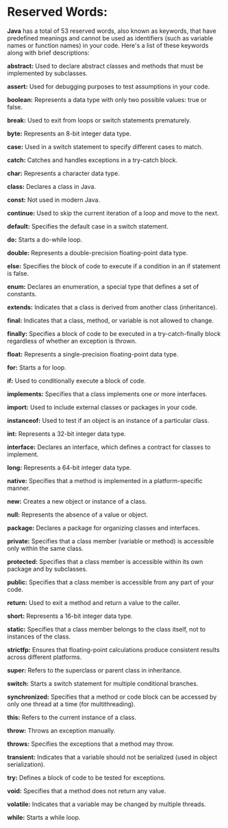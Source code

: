 # Reserved Words:
**Java** has a total of 53 reserved words, also known as keywords, that have predefined meanings and cannot be used as identifiers (such as variable names or function names) in your code. Here's a list of these keywords along with brief descriptions:

**abstract:** Used to declare abstract classes and methods that must be implemented by subclasses.

**assert:** Used for debugging purposes to test assumptions in your code.

**boolean:** Represents a data type with only two possible values: true or false.

**break:** Used to exit from loops or switch statements prematurely.

**byte:** Represents an 8-bit integer data type.

**case:** Used in a switch statement to specify different cases to match.

**catch:** Catches and handles exceptions in a try-catch block.

**char:** Represents a character data type.

**class:** Declares a class in Java.

**const:** Not used in modern Java.

**continue:** Used to skip the current iteration of a loop and move to the next.

**default:** Specifies the default case in a switch statement.

**do:** Starts a do-while loop.

**double:** Represents a double-precision floating-point data type.

**else:** Specifies the block of code to execute if a condition in an if statement is false.

**enum:** Declares an enumeration, a special type that defines a set of constants.

**extends:** Indicates that a class is derived from another class (inheritance).

**final:** Indicates that a class, method, or variable is not allowed to change.

**finally:** Specifies a block of code to be executed in a try-catch-finally block regardless of whether an exception is thrown.

**float:** Represents a single-precision floating-point data type.

**for:** Starts a for loop.

**if:** Used to conditionally execute a block of code.

**implements:** Specifies that a class implements one or more interfaces.

**import:** Used to include external classes or packages in your code.

**instanceof:** Used to test if an object is an instance of a particular class.

**int:** Represents a 32-bit integer data type.

**interface:** Declares an interface, which defines a contract for classes to implement.

**long:** Represents a 64-bit integer data type.

**native:** Specifies that a method is implemented in a platform-specific manner.

**new:** Creates a new object or instance of a class.

**null:** Represents the absence of a value or object.

**package:** Declares a package for organizing classes and interfaces.

**private:** Specifies that a class member (variable or method) is accessible only within the same class.

**protected:** Specifies that a class member is accessible within its own package and by subclasses.

**public:** Specifies that a class member is accessible from any part of your code.

**return:** Used to exit a method and return a value to the caller.

**short:** Represents a 16-bit integer data type.

**static:** Specifies that a class member belongs to the class itself, not to instances of the class.

**strictfp:** Ensures that floating-point calculations produce consistent results across different platforms.

**super:** Refers to the superclass or parent class in inheritance.

**switch:** Starts a switch statement for multiple conditional branches.

**synchronized:** Specifies that a method or code block can be accessed by only one thread at a time (for multithreading).

**this:** Refers to the current instance of a class.

**throw:** Throws an exception manually.

**throws:** Specifies the exceptions that a method may throw.

**transient:** Indicates that a variable should not be serialized (used in object serialization).

**try:** Defines a block of code to be tested for exceptions.

**void:** Specifies that a method does not return any value.

**volatile:** Indicates that a variable may be changed by multiple threads.

**while:** Starts a while loop.
